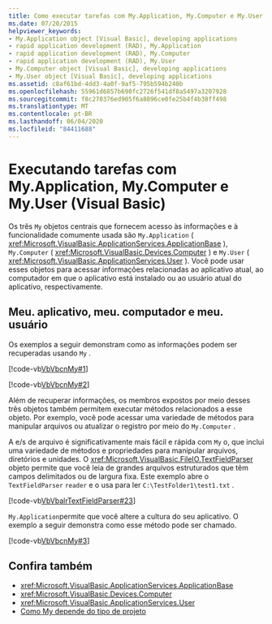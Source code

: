 ```yaml
---
title: Como executar tarefas com My.Application, My.Computer e My.User
ms.date: 07/20/2015
helpviewer_keywords:
- My.Application object [Visual Basic], developing applications
- rapid application development (RAD), My.Application
- rapid application development (RAD), My.Computer
- rapid application development (RAD), My.User
- My.Computer object [Visual Basic], developing applications
- My.User object [Visual Basic], developing applications
ms.assetid: c8af61bd-4dd3-4a0f-9af5-795b594b240b
ms.openlocfilehash: 55961d6857b690fc2726f541df8a5497a3207928
ms.sourcegitcommit: f8c270376ed905f6a8896ce0fe25b4f4b38ff498
ms.translationtype: MT
ms.contentlocale: pt-BR
ms.lasthandoff: 06/04/2020
ms.locfileid: "84411688"
---
```

# <a name="performing-tasks-with-myapplication-mycomputer-and-myuser-visual-basic"></a>Executando tarefas com My.Application, My.Computer e My.User (Visual Basic)

Os três `My` objetos centrais que fornecem acesso às informações e à funcionalidade comumente usada são `My.Application` ( <xref:Microsoft.VisualBasic.ApplicationServices.ApplicationBase> ), `My.Computer` ( <xref:Microsoft.VisualBasic.Devices.Computer> ) e `My.User` ( <xref:Microsoft.VisualBasic.ApplicationServices.User> ). Você pode usar esses objetos para acessar informações relacionadas ao aplicativo atual, ao computador em que o aplicativo está instalado ou ao usuário atual do aplicativo, respectivamente.  
  
## <a name="myapplication-mycomputer-and-myuser"></a>Meu. aplicativo, meu. computador e meu. usuário  

 Os exemplos a seguir demonstram como as informações podem ser recuperadas usando `My` .  
  
 [!code-vb[VbVbcnMy#1](~/samples/snippets/visualbasic/VS_Snippets_VBCSharp/VbVbcnMy/VB/Class1.vb#1)]  
  
 [!code-vb[VbVbcnMy#2](~/samples/snippets/visualbasic/VS_Snippets_VBCSharp/VbVbcnMy/VB/Class1.vb#2)]  
  
 Além de recuperar informações, os membros expostos por meio desses três objetos também permitem executar métodos relacionados a esse objeto. Por exemplo, você pode acessar uma variedade de métodos para manipular arquivos ou atualizar o registro por meio do `My.Computer` .  
  
 A e/s de arquivo é significativamente mais fácil e rápida com `My` o, que inclui uma variedade de métodos e propriedades para manipular arquivos, diretórios e unidades. O <xref:Microsoft.VisualBasic.FileIO.TextFieldParser> objeto permite que você leia de grandes arquivos estruturados que têm campos delimitados ou de largura fixa. Este exemplo abre o `TextFieldParser` `reader` e o usa para ler `C:\TestFolder1\test1.txt` .  
  
 [!code-vb[VbVbalrTextFieldParser#23](~/samples/snippets/visualbasic/VS_Snippets_VBCSharp/VbVbalrTextFieldParser/VB/Class1.vb#23)]  
  
 `My.Application`permite que você altere a cultura do seu aplicativo. O exemplo a seguir demonstra como esse método pode ser chamado.  
  
 [!code-vb[VbVbcnMy#3](~/samples/snippets/visualbasic/VS_Snippets_VBCSharp/VbVbcnMy/VB/Class1.vb#3)]  
  
## <a name="see-also"></a>Confira também

- <xref:Microsoft.VisualBasic.ApplicationServices.ApplicationBase>
- <xref:Microsoft.VisualBasic.Devices.Computer>
- <xref:Microsoft.VisualBasic.ApplicationServices.User>
- [Como My depende do tipo de projeto](how-my-depends-on-project-type.md)
